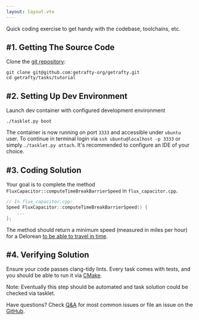```yaml
---
layout: layout.vto
---
```



Quick coding exercise to get handy with the codebase, toolchains, etc.

## #1. Getting The Source Code

Clone the [git repository](https://github.com/getrafty-org/getrafty):

```shell
git clone git@github.com:getrafty-org/getrafty.git
cd getrafty/tasks/tutorial
```


## #2. Setting Up Dev Environment

Launch dev container with configured development environment

```shell
./tasklet.py boot 
```

The container is now running on port `3333` and accessible under `ubuntu` user. To continue in terminal login via `ssh ubuntu@localhost -p 3333` or simply `./tasklet.py attach`. It's recommended to configure an IDE of your choice.


## #3. Coding Solution

Your goal is to complete the method `FluxCapacitor::computeTimeBreakBarrierSpeed` in `flux_capacitor.cpp`.

```c++
// In flux_capacitor.cpp:
Speed FluxCapacitor::computeTimeBreakBarrierSpeed() {
    ...
};
```

The method should return a minimum speed (measured in miles per hour) for a Delorean [to be able to travel in time](https://en.wikipedia.org/wiki/DeLorean_time_machine#Operation).

##  #4. Verifying Solution

Ensure your code passes clang-tidy lints. Every task comes with tests, and you should be able to run it via [CMake](https://cmake.org/cmake/help/latest/guide/tutorial/A%20Basic%20Starting%20Point.html).


Note: Eventually this step should be automated and task solution could be checked via tasklet.


Have questions? Check [Q&A](/etc/faq/) for most common issues or file an issue on the [GitHub](https://github.com/getrafty-org/getrafty/issues). 


